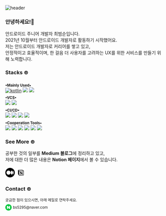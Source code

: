 <!-- 목표 : 나에 대해서 한 눈에 알아볼 수 있게 -->

![header](https://capsule-render.vercel.app/api?color=gradient&height=150&type=waving&text=dEpayse&fontAlignY=40&desc=about+me&descAlignY=70&fontSize=40&customColorList=30)

<!-- 뱃지 넣기 : shields.io -->
<!-- logo 쿼리 값 찾기 : https://simpleicons.org/ -->
<!-- 뱃지 모양 쿼리 값 : plastic, flat, flat-square, for-the-badge, social -->
<div id="main_outer" align="left">
  <div id="introduce_my_self">
    <h3>안녕하세요!👋</h3>
    안드로이드 주니어 개발자 최범순입니다.<br>
    2021년 10월부터 안드로이드 개발자로 활동하기 시작했어요.<br>
    저는 안드로이드 개발자로 커리어를 쌓고 있고,<br>
    안정적이고 효율적이며, 한 걸음 더 사용자를 고려하는 UX를 위한 서비스를 만들기 위해 노력합니다.<br>
  </div>
  <h3>Stacks ⊚</h3>
  <div id="mainly_used_stacks">
    <sub><b>•Mainly Used•</b></sub><br>
    <a href="https://depayse.notion.site/Kotlin-9f80a026a16f4373a32b7eb57f01f23a"><img alt="kotlin" src="https://img.shields.io/badge/Kotlin-rgba(0,0,0,0)?style=pastic&logo=Kotlin"/></a> 
    <a href="#mainly_used_stacks"><img src="https://img.shields.io/badge/Android-rgba(0,0,0,0)?style=pastic&logo=Android&logoColor=3DDC84"/></a> 
    <a href="https://depayse.notion.site/Java-be17ae6c80184ff3894e9757f873e8f0"><img src="https://img.shields.io/badge/Java-rgba(0,0,0,0)?style=pastic&logo=oracle&logoColor=F80000"/></a>
  </div>

  <div id="vcs_stacks">
    <sub><b>•VCS•</b></sub><br>
    <a href="https://depayse.notion.site/Git-3fcaae264bdf49379ab94282e7c24c7f"><img src="https://img.shields.io/badge/Git-rgba(0,0,0,0)?style=pastic&logo=Git&logoColor=F05032"/></a> 
    <a href="https://depayse.notion.site/Github-312e5715e82b48359d383cc5fd665df7"><img src="https://img.shields.io/badge/GitHub-rgba(0,0,0,0)?style=pastic&logo=GitHub&logoColor=181717"/></a>
  </div>

  <div id="ci_cd_stacks">
    <sub><b>•CI/CD•</b></sub><br>
    <a href="https://depayse.notion.site/Jenkins-9b85ad19189946ccae28fa3272a07148"><img src="https://img.shields.io/badge/Jenkins-rgba(0,0,0,0)?style=pastic&logo=Jenkins&logoColor=D24939"/></a> 
    <a href="https://depayse.notion.site/Fastlane-1bf2ecefeb734f17aa541c07b1cd33ac"><img src="https://img.shields.io/badge/Fastlane-rgba(0,0,0,0)?style=pastic&logo=Fastlane&logoColor=00F200"/></a> 
    <a href="https://depayse.notion.site/Slack-Api-d421f6a6162547f7a906da8da7ea46d0"><img src="https://img.shields.io/badge/Slack-rgba(0,0,0,0)?style=pastic&logo=Slack&logoColor=4A154B"/></a>
    <a href="https://depayse.notion.site/Firebase-App-Distribution-076842abe7904e4bab8bfec5a23f6347"><img src="https://img.shields.io/badge/Firebase App Distribution-rgba(0,0,0,0)?style=pastic&logo=Firebase&logoColor=FFCA28"/></a> 
  </div>

  <div id="cooperation_tools_stacks">
    <sub><b>•Cooperation Tools•</b></sub><br>
    <a href="https://depayse.notion.site/Notion-19c5bb8e4ba7410b9d5526ddd7b471c9"><img src="https://img.shields.io/badge/Notion-rgba(0,0,0,0)?style=pastic&logo=Notion&logoColor=000000"/></a> 
    <a href="https://depayse.notion.site/Slack-c0331654263548a0ad428cf5675a6c20"><img src="https://img.shields.io/badge/Slack-rgba(0,0,0,0)?style=pastic&logo=Slack&logoColor=4A154B"/></a> 
    <a href="https://depayse.notion.site/Figma-ffcccd4f8af149e082e56c939b8d19d1"><img src="https://img.shields.io/badge/Figma-rgba(0,0,0,0)?style=pastic&logo=Figma&logoColor=F24E1E"/></a> 
    <a href="https://depayse.notion.site/Jira-17960f1acc264072b341b5f7f5b6b802"><img src="https://img.shields.io/badge/Jira-rgba(0,0,0,0)?style=pastic&logo=Jira&logoColor=0052CC"/></a> 
    <a href="https://depayse.notion.site/Trello-43604595234d4b9fb0d5dda4fe38d822"><img src="https://img.shields.io/badge/Trello-rgba(0,0,0,0)?style=pastic&logo=Trello&logoColor=0052CC"/></a> 
    <a href="https://depayse.notion.site/Firebase-0e9e59aee44f43e48255b02a9fb51a21"><img src="https://img.shields.io/badge/Google Analytics-rgba(0,0,0,0)?style=pastic&logo=Google Analytics&logoColor=E37400"/></a>
  </div>

<!--   <div align = "center">
    <sub><b>•Experienced•</b></sub><br>
  <img src="https://img.shields.io/badge/HTML5-rgba(0,0,0,0)?style=pastic&logo=HTML5&logoColor=E34F26"/> <img src="https://img.shields.io/badge/JavaScript-rgba(0,0,0,0)?style=pastic&logo=JavaScript&logoColor=F7DF1E"/> <img src="https://img.shields.io/badge/C++-rgba(0,0,0,0)?style=pastic&logo=C%2B%2B&logoColor=00599C"/>
  </div> -->
  
  <div id="see_more">
    <h3>See More ⊚</h3>
    공부한 것의 일부를 <b>Medium 블로그</b>에 정리하고 있고,<br>
    저에 대한 더 많은 내용은 <b>Notion 페이지</b>에서 볼 수 있습니다.<br><br>
    <a href="https://medium.com/depayse"><img width="30" src="https://raw.githubusercontent.com/dEpayse/dEpayse/main/images/medium.png"/></a> 
    <a href="https://depayse.notion.site/About-Me-dbc20d54e3ae4ab5a1868ad6f0909c7e"> <img width="30" src="https://raw.githubusercontent.com/dEpayse/dEpayse/main/images/notion1.png"/> </a>
  </div>
  
  <div id="contact">
    <h3> Contact ⊚</h3>
    <div>
      <sup>궁금한 점이 있으시면, 아래 메일로 연락주세요.</sup><br>
      <a href="#contact"><img width="20" src="https://raw.githubusercontent.com/dEpayse/dEpayse/main/images/naver.png"/></a>
      <sup>bs5295@naver.com</sup>
    </div>
  </div>
</div>

<!-- <div id="main_outer_en" align="right">
  <div id="introduce_my_self_en" align="right">
    <h3>Hi, there!👋</h3>
  I'm Junior Android Developer, Devy.<br>
  I started to work from October, 2021.<br>
  Currently, I'm building my career on the android programming.<br>
  I'm trying to make not only stable & efficient service,<br>but also service considering for better UX going a step further. 
  </div>
  
 <h3>⊚ Stacks</h3>
  <div id="mainly_used_stacks_en">
    <sub><b>•Mainly Used•</b></sub><br>
    <a href="https://depayse.notion.site/Kotlin-9f80a026a16f4373a32b7eb57f01f23a"><img alt="kotlin" src="https://img.shields.io/badge/Kotlin-rgba(0,0,0,0)?style=pastic&logo=Kotlin"/></a> 
    <a href="#mainly_used_stacks"><img src="https://img.shields.io/badge/Android-rgba(0,0,0,0)?style=pastic&logo=Android&logoColor=3DDC84"/></a> 
    <a href="https://depayse.notion.site/Java-be17ae6c80184ff3894e9757f873e8f0"><img src="https://img.shields.io/badge/Java-rgba(0,0,0,0)?style=pastic&logo=oracle&logoColor=F80000"/></a>
  </div>

  <div id="vcs_stacks_en">
    <sub><b>•VCS•</b></sub><br>
    <a href="https://depayse.notion.site/Git-3fcaae264bdf49379ab94282e7c24c7f"><img src="https://img.shields.io/badge/Git-rgba(0,0,0,0)?style=pastic&logo=Git&logoColor=F05032"/></a> 
    <a href="https://depayse.notion.site/Github-312e5715e82b48359d383cc5fd665df7"><img src="https://img.shields.io/badge/GitHub-rgba(0,0,0,0)?style=pastic&logo=GitHub&logoColor=181717"/></a>
  </div>

  <div id="ci_cd_stacks_en">
    <sub><b>•CI/CD•</b></sub><br>
    <a href="https://depayse.notion.site/Jenkins-9b85ad19189946ccae28fa3272a07148"><img src="https://img.shields.io/badge/Jenkins-rgba(0,0,0,0)?style=pastic&logo=Jenkins&logoColor=D24939"/></a> 
    <a href="https://depayse.notion.site/Fastlane-1bf2ecefeb734f17aa541c07b1cd33ac"><img src="https://img.shields.io/badge/Fastlane-rgba(0,0,0,0)?style=pastic&logo=Fastlane&logoColor=00F200"/></a> 
    <a href="https://depayse.notion.site/Slack-Api-d421f6a6162547f7a906da8da7ea46d0"><img src="https://img.shields.io/badge/Slack-rgba(0,0,0,0)?style=pastic&logo=Slack&logoColor=4A154B"/></a>
    <a href="https://depayse.notion.site/Firebase-App-Distribution-076842abe7904e4bab8bfec5a23f6347"><img src="https://img.shields.io/badge/Firebase App Distribution-rgba(0,0,0,0)?style=pastic&logo=Firebase&logoColor=FFCA28"/></a> 
  </div>

  <div id="cooperation_tools_stacks_en">
  <sub><b>•Cooperation Tools•</b></sub><br>
    <a href="https://depayse.notion.site/Notion-19c5bb8e4ba7410b9d5526ddd7b471c9"><img src="https://img.shields.io/badge/Notion-rgba(0,0,0,0)?style=pastic&logo=Notion&logoColor=000000"/></a> 
    <a href="https://depayse.notion.site/Slack-c0331654263548a0ad428cf5675a6c20"><img src="https://img.shields.io/badge/Slack-rgba(0,0,0,0)?style=pastic&logo=Slack&logoColor=4A154B"/></a> 
    <a href="https://depayse.notion.site/Figma-ffcccd4f8af149e082e56c939b8d19d1"><img src="https://img.shields.io/badge/Figma-rgba(0,0,0,0)?style=pastic&logo=Figma&logoColor=F24E1E"/></a> 
    <a href="https://depayse.notion.site/Jira-17960f1acc264072b341b5f7f5b6b802"><img src="https://img.shields.io/badge/Jira-rgba(0,0,0,0)?style=pastic&logo=Jira&logoColor=0052CC"/></a> 
    <a href="https://depayse.notion.site/Trello-43604595234d4b9fb0d5dda4fe38d822"><img src="https://img.shields.io/badge/Trello-rgba(0,0,0,0)?style=pastic&logo=Trello&logoColor=0052CC"/></a> 
    <a href="https://depayse.notion.site/Firebase-0e9e59aee44f43e48255b02a9fb51a21"><img src="https://img.shields.io/badge/Google Analytics-rgba(0,0,0,0)?style=pastic&logo=Google Analytics&logoColor=E37400"/></a>
  </div> -->

<!--   <div align = "center">
    <sub><b>•Experienced•</b></sub><br>
  <img src="https://img.shields.io/badge/HTML5-rgba(0,0,0,0)?style=pastic&logo=HTML5&logoColor=E34F26"/> <img src="https://img.shields.io/badge/JavaScript-rgba(0,0,0,0)?style=pastic&logo=JavaScript&logoColor=F7DF1E"/> <img src="https://img.shields.io/badge/C++-rgba(0,0,0,0)?style=pastic&logo=C%2B%2B&logoColor=00599C"/>
  </div> -->

<!--   <div align = "center">
    <sub><b>•Experienced•</b></sub><br>
  <img src="https://img.shields.io/badge/HTML5-rgba(0,0,0,0)?style=pastic&logo=HTML5&logoColor=E34F26"/> <img src="https://img.shields.io/badge/JavaScript-rgba(0,0,0,0)?style=pastic&logo=JavaScript&logoColor=F7DF1E"/> <img src="https://img.shields.io/badge/C++-rgba(0,0,0,0)?style=pastic&logo=C%2B%2B&logoColor=00599C"/>
  </div> -->
<!--   <div id="see_more_en">
    <h3>⊚ See More</h3>
    I wrote posts about part of my studying in the <b>Medium</b>,<br>
    you can see more about me in the <b>Notion</b>.<br>
    (Sorry for producing only in Korean.)<br><br>
    <a href="https://medium.com/depayse"><img width="30" src="https://raw.githubusercontent.com/dEpayse/dEpayse/main/images/medium.png"/></a> <a href="https://depayse.notion.site/About-Me-dbc20d54e3ae4ab5a1868ad6f0909c7e"> <img width="30" src="https://raw.githubusercontent.com/dEpayse/dEpayse/main/images/notion1.png"/> </a>
  </div>
  
  
  <div id="contact_en">
    <h3>⊚ Contact </h3>
    <div>
      <sup>if you have a question, contact me.</sup><br>
      <a href="#contact_en"><img width="20" src="https://raw.githubusercontent.com/dEpayse/dEpayse/main/images/naver.png"/></a>
      <sup>bs5295@naver.com</sup>
    </div>
  </div> -->
</div>
